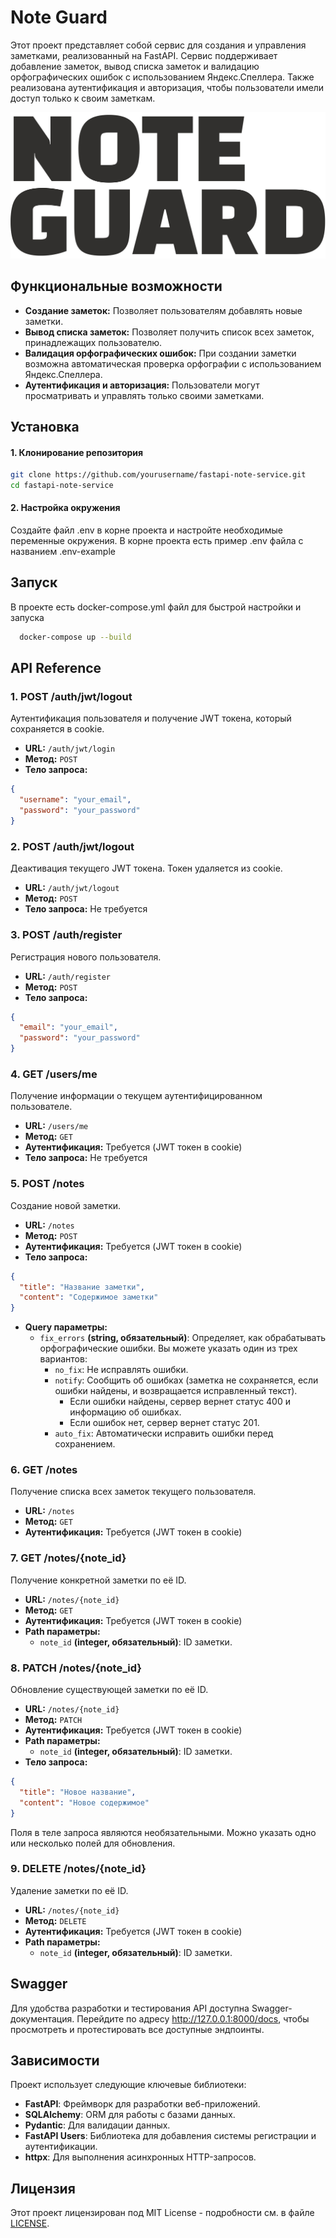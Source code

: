 
# Note Guard

Этот проект представляет собой сервис для создания и управления заметками, реализованный на FastAPI. Сервис поддерживает добавление заметок, вывод списка заметок и валидацию орфографических ошибок с использованием Яндекс.Спеллера. Также реализована аутентификация и авторизация, чтобы пользователи имели доступ только к своим заметкам.


![Logo](https://raw.githubusercontent.com/DevGruz/note-guard/7fde4c3e9525ef87f5aca05101d13ea82972a4f0/img/logo.svg)


## Функциональные возможности

- **Создание заметок:** Позволяет пользователям добавлять новые заметки.
- **Вывод списка заметок:** Позволяет получить список всех заметок, принадлежащих пользователю.
- **Валидация орфографических ошибок:** При создании заметки возможна автоматическая проверка орфографии с использованием Яндекс.Спеллера.
- **Аутентификация и авторизация:** Пользователи могут просматривать и управлять только своими заметками.


## Установка

#### 1. Клонирование репозитория

```bash
git clone https://github.com/yourusername/fastapi-note-service.git
cd fastapi-note-service
```
    
#### 2. Настройка окружения

Создайте файл .env в корне проекта и настройте необходимые переменные окружения. В корне проекта есть пример .env файла с названием .env-example


## Запуск

В проекте есть docker-compose.yml файл для быстрой настройки и запуска

```bash
  docker-compose up --build
```
## API Reference

### 1. POST /auth/jwt/logout
Аутентификация пользователя и получение JWT токена, который сохраняется в cookie.

- **URL:** `/auth/jwt/login`
- **Метод:** `POST`
- **Тело запроса:**

```json
{
  "username": "your_email",
  "password": "your_password"
}
```


### 2. POST /auth/jwt/logout
Деактивация текущего JWT токена. Токен удаляется из cookie.

- **URL:** `/auth/jwt/logout`
- **Метод:** `POST`
- **Тело запроса:** Не требуется

### 3. POST /auth/register
Регистрация нового пользователя.

- **URL:** `/auth/register`
- **Метод:** `POST`
- **Тело запроса:**

```json
{
  "email": "your_email",
  "password": "your_password"
}
```

### 4. GET /users/me
Получение информации о текущем аутентифицированном пользователе.

- **URL:** `/users/me`
- **Метод:** `GET`
- **Аутентификация:** Требуется (JWT токен в cookie)
- **Тело запроса:** Не требуется

### 5. POST /notes
Создание новой заметки.

- **URL:** `/notes`
- **Метод:** `POST`
- **Аутентификация:** Требуется (JWT токен в cookie)
- **Тело запроса:**
```json
{
  "title": "Название заметки",
  "content": "Содержимое заметки"
}
```
- **Query параметры:**
  - `fix_errors` **(string, обязательный)**: Определяет, как обрабатывать орфографические ошибки. Вы можете указать один из трех вариантов:
    - `no_fix`: Не исправлять ошибки.
    - `notify`: Сообщить об ошибках (заметка не сохраняется, если ошибки найдены, и возвращается исправленный текст).
      - Если ошибки найдены, сервер вернет статус 400 и информацию об ошибках.
      - Если ошибок нет, сервер вернет статус 201.
    - `auto_fix`: Автоматически исправить ошибки перед сохранением.

### 6. GET /notes
Получение списка всех заметок текущего пользователя.

- **URL:** `/notes`
- **Метод:** `GET`
- **Аутентификация:** Требуется (JWT токен в cookie)

### 7. GET /notes/{note_id}
Получение конкретной заметки по её ID.

- **URL:** `/notes/{note_id}`
- **Метод:** `GET`
- **Аутентификация:** Требуется (JWT токен в cookie)
- **Path параметры:**
  - `note_id` **(integer, обязательный)**: ID заметки.

### 8. PATCH /notes/{note_id}
Обновление существующей заметки по её ID.

- **URL:** `/notes/{note_id}`
- **Метод:** `PATCH`
- **Аутентификация:** Требуется (JWT токен в cookie)
- **Path параметры:**
  - `note_id` **(integer, обязательный)**: ID заметки.
- **Тело запроса:** 
```json
{
  "title": "Новое название",
  "content": "Новое содержимое"
}
```
Поля в теле запроса являются необязательными. Можно указать одно или несколько полей для обновления.

### 9. DELETE /notes/{note_id}
Удаление заметки по её ID.

- **URL:** `/notes/{note_id}`
- **Метод:** `DELETE`
- **Аутентификация:** Требуется (JWT токен в cookie)
- **Path параметры:**
  - `note_id` **(integer, обязательный)**: ID заметки.
## Swagger

Для удобства разработки и тестирования API доступна Swagger-документация. Перейдите по адресу http://127.0.0.1:8000/docs, чтобы просмотреть и протестировать все доступные эндпоинты.
## Зависимости

Проект использует следующие ключевые библиотеки:

- **FastAPI**: Фреймворк для разработки веб-приложений.
- **SQLAlchemy**: ORM для работы с базами данных.
- **Pydantic**: Для валидации данных.
- **FastAPI Users**: Библиотека для добавления системы регистрации и аутентификации.
- **httpx**: Для выполнения асинхронных HTTP-запросов.

## Лицензия

Этот проект лицензирован под MIT License - подробности см. в файле [LICENSE](https://choosealicense.com/licenses/mit/).

